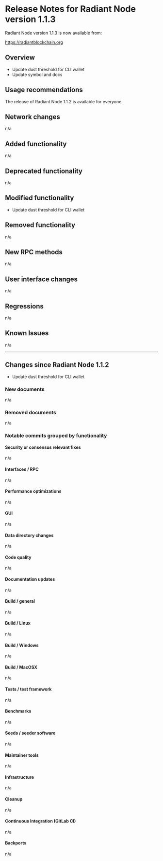 # Release Notes for Radiant Node version 1.1.3

Radiant Node version 1.1.3 is now available from:

  <https://radiantblockchain.org>

## Overview

- Update dust threshold for CLI wallet
- Update symbol and docs

## Usage recommendations

The release of Radiant Node 1.1.2 is available for everyone.

## Network changes

n/a

## Added functionality

n/a

## Deprecated functionality

n/a

## Modified functionality

- Update dust threshold for CLI wallet

## Removed functionality

n/a

## New RPC methods

n/a

## User interface changes

n/a

## Regressions

n/a

## Known Issues
 
n/a

---

## Changes since Radiant Node 1.1.2

- Update dust threshold for CLI wallet

### New documents

n/a

### Removed documents

n/a

### Notable commits grouped by functionality

#### Security or consensus relevant fixes

n/a

#### Interfaces / RPC

n/a

#### Performance optimizations

n/a

#### GUI

n/a

#### Data directory changes

n/a

#### Code quality

n/a

#### Documentation updates

n/a

#### Build / general

n/a

#### Build / Linux

n/a

#### Build / Windows

n/a

#### Build / MacOSX

n/a

#### Tests / test framework

n/a

#### Benchmarks

n/a

#### Seeds / seeder software

n/a

#### Maintainer tools

n/a

#### Infrastructure

n/a

#### Cleanup

n/a

#### Continuous Integration (GitLab CI)

n/a

#### Backports

n/a
